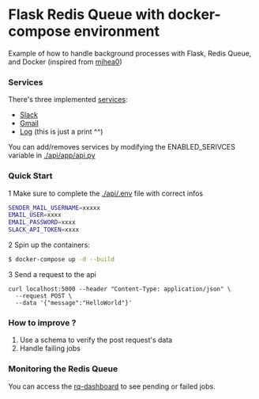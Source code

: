 # Flask Redis Queue with docker-compose environment

Example of how to handle background processes with Flask, Redis Queue, and Docker
(inspired from [mjhea0](https://github.com/mjhea0/flask-redis-queue))

### Services

There's three implemented [services](./api/app/services):
- [Slack](./api/app/services/slack_service.py)
- [Gmail](./api/app/services/email_service.py)
- [Log](./api/app/services/log_service.py) (this is just a print ^^)

You can add/removes services by modifying the ENABLED_SERIVCES variable in [./api/app/api.py](./api/app/api.py)

### Quick Start

1 Make sure to complete the [./api/.env](./api/.env) file with correct infos

```sh
SENDER_MAIL_USERNAME=xxxxx
EMAIL_USER=xxxx
EMAIL_PASSWORD=xxxx
SLACK_API_TOKEN=xxxx
```

2 Spin up the containers:

```sh
$ docker-compose up -d --build
```

3 Send a request to the api
```shell script
curl localhost:5000 --header "Content-Type: application/json" \
  --request POST \
  --data '{"message":"HelloWorld"}'

```

### How to improve ?

1. Use a schema to verify the post request's data
2. Handle failing jobs


### Monitoring the Redis Queue
You can access the [rq-dashboard](http://localhost:9181/) to see pending or failed jobs.